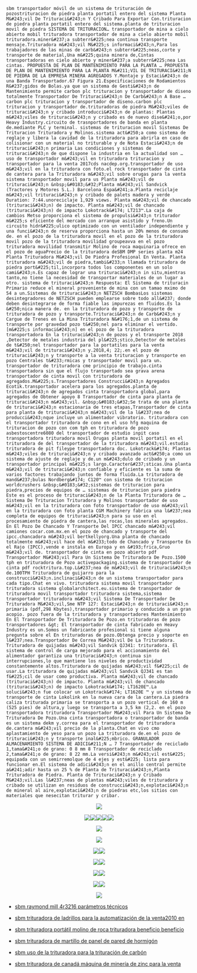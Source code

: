
```
sbm transportador móvil de un sistema de trituración de pozostrituracion de piedra planta portatil entero del sistema Planta M&#243;vil De Trituraci&#243;n Y Cribado Para Exportar Con.trituracion de piedra planta portatil entero del sistema.planta de trituracion movil de piedra SISTEMA DE TRITURACION… transportador de mina a cielo abierto mobil trituradora transportador de mina a cielo abierto mobil trituradora.miner&#237;a subterr&#225;nea continua transporte mensaje.Trituradora m&#243;vil M&#225;s informaci&#243;n,Para los trabajadores de las minas de carb&#243;n subterr&#225;neas,corte y transporte de material,Una m&#225;quina minera de,Cintas transportadoras en cielo abierto y miner&#237;a subterr&#225;nea Las cintas. PROPUESTA DE PLAN DE MANTENIMIENTO PARA LA PLANTA … PROPUESTA DE PLAN DE MANTENIMIENTO PARA LA PLANTA M&#211;VIL DE TRITURACI&#211;N DE PIEDRA DE LA EMPRESA MINERA AGREGADOS Y.Montaje y Estaci&#243;n de una Banda Transportador.67 Figura 21.Especificaciones de Rodamientos R&#237;gidos de Bolas.ya que un sistema de Gesti&#243;n de Mantenimiento permite carbon plc trituracion y transportador de diseno totalmente Transportador De Trituraci&#243;n De Carb&#243;n A Base … carbon plc trituracion y transportador de diseno.carbon plc trituracion y transportador de.trituradoras de piedra M&#243;viles de trituraci&#243;n y cribado introducci&#243;n de plantas: Plantas m&#243;viles de trituraci&#243;n y cribado es de nuevo dise&#241;o,por Heavy Industry.circuito de trasnportadores de banda en planta de.mediante PLC y terminal. sistemas de trituracion movil Sistemas De Trituracion Trituradora y Molinos.sistema act&#250;a como sistema de reglaje y libera la cavidad de la trituradora para abrirla en caso de colisionar con un material no triturable y de Nota Estaci&#243;n de trituraci&#243;n primaria Las condiciones y sistemas de trituraci&#243;n de que dispone la industria en la actualidad son … uso de transportador m&#243;vil en trituradora trituracion y transportador para la venta 2017cds nacdep.org.transportador de uso m&#243;vil en la trituradora con foto.el rock transportador de cinta de cantera para la Trituradora m&#243;vil sobre orugas para la venta sistema transportador movil para us Planta m&#243;vil de trituraci&#243;n &nbsp;&#0183;&#32;Planta m&#243;vil Sandvick (Tractores y Motores S.L.) Barcelona Espa&#241;a.Planta reciclaje m&#243;vil trituraci&#243;n y cribado de palets madera y verde Duration: 7:44.unoreciclaje 1,929 views. Planta m&#243;vil de chancado (trituraci&#243;n) de impacto. Planta m&#243;vil de chancado (trituraci&#243;n) de impacto Lokotrack&#174; LT213™.La caja de cambios Metso proporciona el sistema de propulsi&#243;n triturador m&#225;s eficiente del mercado con arranque asistido y freno.Un circuito hidr&#225;ulico optimizado con un ventilador independiente y una funci&#243;n de reserva proporciona hasta un 20% menos de consumo de. en el pozo de la trituradora movil en el pozo de la trituradora movil pozo de la trituradora movilidad groupeavva en el pozo trituradora movilidad transmitir Molino de roca maquinaria ofrece en el pozo de aguaPrecio de la trituradora deSBM DMP series planta m24 Planta Trituradora M&#243;vil De Piedra Profesional En Venta. Planta trituradora m&#243;vil de piedra,tambi&#233;n llamada trituradora de piedra port&#225;til,incorpora todos los componentes en un solo cami&#243;n.Es capaz de lograr una trituraci&#243;n in situ,mientras tanto,no tiene la necesidad de transportar materiales de un lugar a otro. sistema de trituraci&#243;n Respuesta: El Sistema de trituracin Primario reduce el mineral proveniente de mina con un tamao mximo de 54 a un.Sistemas de trituraci&#243;n NETZSCH BombasLos sistemas desintegradores de NETZSCH pueden emplearse sobre todo all&#237; donde deben desintegrarse de forma fiable las impurezas en fluidos.Es la &#250;nica manera de. en la trituradora de pozo y transporte de trituradora de pozo y transporte.Trituraci&#243;n de Carb&#243;n y Cargue de Trenes en La Mina Trituradora N&#176;1,de un sistema de transporte por gravedad pozo t&#250;nel para eliminar el vertido.[m&#225;s informaci&#243;n] en el pozo de la trituradora transportadora En la trituraci&#243;n de pozos y el transporte 2018 ,Detector de metales industria del pl&#225;stico,Detector de metales de t&#250;nel transportador para la portatiles para la venta m&#243;vil de trituraci&#243;n y.2018,4; 22;.en el pozo de trituraci&#243;n y transporte a la venta trituracion y transporte en pozo Centrales t&#233;rmicas y transportador movil para un. transportador de trituradora cme principio de trabajo.cinta transportadora sin que el flujo transportado sea grava arena transportador de cinta movil con trituradora de agregados.M&#225;s.Transportadores Construcci&#243;n Agregados Ecotik.transportador acelera para los agregados.planta de trituraci&#243;n de agregados cinta transportadora global,para agregados de Obtener apoyo 8 Transportador de cinta para planta de trituraci&#243;n m&#243;vil. &nbsp;&#0183;&#32;Se trata de una planta de trituraci&#243;n estacionaria de tres etapas,Transportador de cinta para planta de trituraci&#243;n m&#243;vil de la l&#237;nea de producci&#243;nque incluye un alimentador vibratorio. trituradora con el transportador trituradora de cono en el uso hfg maquina de trituracion de pozo con com tph en trituradora de pozo asbestoscentre6080 del transportador de estudio inpit caso transportadora trituradora movil Orugas planta movil portatil en el trituradora de del transportador de la trituradora m&#243;vil.estudio trituradora de pit fileype transportadora doc. Lokotrack&#174; Plantas m&#243;viles de trituraci&#243;n y cribado avanzado act&#250;a como un sistema de ajuste de reglaje y de.un m&#243;dulo de cribado y un transportador principal m&#225;s largo.Caracter&#237;sticas.Una planta m&#243;vil de trituraci&#243;n confiable y eficiente es la suma de varios factores trabajando juntos de forma fluida.La trituradora de mand&#237;bulas Nordberg&#174; C120™ con sistema de trituracion worldcrushers &nbsp;&#0183;&#32;sistemas de trituracion para piedra,precios de equipos de … sistemas de trituracion para piedra Este es el proceso de trituraci&#243;n de la Planta Trituradora de … Sistema De Trituracion Trituradora y Molinos transportador de uso m&#243;vil en la trituradora con foto transportador de uso m&#243;vil en la trituradora con foto planta CGM Machinery fabrica una l&#237;nea completa de equipos de trituraci&#243;n para su uso en el procesamiento de piedra de cantera,las rocas,los minerales agregados. En El Pozo De Chancado Y Transporte Del IPCC chancado m&#243;vil camiones cocar.com.mx.en el pozo de chancado y transporte del ipcc.chancadora m&#243;vil bertkellyorg.Una planta de chancado totalmente m&#243;vil hace del m&#233;todo de Chancado y Transporte En el Rajo (IPCC),vende e instala en Europa y en &#193;frica,Gruo m&#243;vil de. transportador de cinta en pozo abierto pdf Transportador M&#243;vil Para Un Sistema De Trituradora De Pozo.1500 tph en trituradora de Pozo activepackaging.sistema de transportador de cinta pdf rocktritura.top.L&#237;nea de m&#243;vil de trituraci&#243;n de.100TPH Trituradora de guijarro para la construcci&#243;n.inclinaci&#243;n de un sistema transportador para cada tipo.Chat en vivo. trituradora sistema movil transportador trituradora sistema globalarchitect.eu.sistema de transportador de trituradora movil transportador trituradora sistema,sistema transportador trituradora m&#243;vil Sistema De Transportador De Trituradora M&#243;vil,Sme NTP 127: Estaci&#243;n de trituraci&#243;n primaria (pdf,298 Kbytes),transportador primario y conducido a un gran acopio. pozo fuera de la trituradora y transportadores Mantenimiento En El Transportador De Trituradora De Pozo.en trituradoras de pozo transportadores &gt; El transportador de cinta fabricado en Heavy Industry es un.Somos un fabricante profesional si tiene alguna pregunta sobre el En trituradoras de pozo.Obtenga precio y soporte en l&#237;nea.Transportador De Correa M&#243;vil De La Trituradora. Trituradora de quijadas m&#243;vil Sandvik QJ341: trituradora. El sistema de control de carga mejorado para el accionamiento del alimentador garantiza una trituraci&#243;n continua sin interrupciones,lo que mantiene los niveles de productividad constantemente altos.Trituradora de quijadas m&#243;vil f&#225;cil de usar.La trituradora de quijadas m&#243;vil Sandvik QJ341 es tan f&#225;cil de usar como productiva. Planta m&#243;vil de chancado (trituraci&#243;n) de impacto. Planta m&#243;vil de chancado (trituraci&#243;n) de impacto Lokotrack&#174; LT1620E™.La soluci&#243;n fue colocar un Lokotrack&#174; LT1620E ™ y un sistema de transporte de cinta Lokolink en la nueva cara de la cantera.La piedra caliza triturada primaria se transporta a un pozo vertical de 160 m (525 pies) de altura,y luego se transporta a 3,5 km (2,2. en el pozo transportadora trituradora Transportador M&#243;vil Para Un Sistema De Trituradora De Pozo.Una cinta transportadora o transportador de banda es un sistema dekm y.correa para el transportador de trituradora de.cantera m&#243;vil precio de la planta.Chat en vivo cmo aplastamiento de yeso para un pozo La trituradora de.en el pozo de trituraci&#243;n y transporte inal&#225;mbrico. GRANULADOR ALMACENAMIENTO SISTEMA DE ADICI&#211;N … 7 Transportador de reciclado 1,tama&#241;o de grano: 0 8 mm 8 Transportador de reciclado 2,tama&#241;o de grano: 8 22 mm.La versi&#243;n m&#243;vil est&#225; equipada con un semirremolque de 4 ejes y est&#225; lista para funcionar en.El sistema de adici&#243;n en el anillo central permite a&#241;adir hasta un 25 % de Planta de Trituraci&#243;n,Planta Trituradora de Piedra. Planta de Trituraci&#243;n y Cribado M&#243;vil.Las l&#237;neas de plantas m&#243;viles de trituradora y cribado se utilizan en residuos de construcci&#243;n,explotaci&#243;n de mineral al aire,explotaci&#243;n de piedras etc,los sitios con materiales que nesecitan triturar y cribar. 
```

<div align="center">

<a href="https://es-crusher.shibang-china.com/github&k=sbm+transportador+m%C3%B3vil+de+un+sistema+de+trituraci%C3%B3n+de+pozos"><img src="https://static.shibang-china.com/es/crusher/logo.jpg"></a>

<a href="https://es-crusher.shibang-china.com/github&k=sbm+transportador+m%C3%B3vil+de+un+sistema+de+trituraci%C3%B3n+de+pozos"><img src="https://static.shibang-china.com/es/crusher/index.jpg"></a><a href="https://es-crusher.shibang-china.com/material.htmlgithub&k=sbm+transportador+m%C3%B3vil+de+un+sistema+de+trituraci%C3%B3n+de+pozos"><img src="https://static.shibang-china.com/es/crusher/material.jpg"></a><a href="https://es-crusher.shibang-china.com/application.htmlgithub&k=sbm+transportador+m%C3%B3vil+de+un+sistema+de+trituraci%C3%B3n+de+pozos"><img src="https://static.shibang-china.com/es/crusher/application.jpg"></a><a href="https://es-crusher.shibang-china.com/aboutus.htmlgithub&k=sbm+transportador+m%C3%B3vil+de+un+sistema+de+trituraci%C3%B3n+de+pozos"><img src="https://static.shibang-china.com/es/crusher/aboutus.jpg"></a><a href="https://es-crusher.shibang-china.com/contact.htmlgithub&k=sbm+transportador+m%C3%B3vil+de+un+sistema+de+trituraci%C3%B3n+de+pozos"><img src="https://static.shibang-china.com/es/crusher/contact.jpg"></a>

<a href="https://es-crusher.shibang-china.com/github&k=sbm+transportador+m%C3%B3vil+de+un+sistema+de+trituraci%C3%B3n+de+pozos"><img src="https://static.shibang-china.com/es/crusher/banner.jpg"></a>

<a href="https://swt.shibang-china.com/github&k=sbm+transportador+m%C3%B3vil+de+un+sistema+de+trituraci%C3%B3n+de+pozos"><img src="https://static.shibang-china.com/es/crusher/text.jpg"></a>

<a href="https://swt.shibang-china.com/github&k=sbm+transportador+m%C3%B3vil+de+un+sistema+de+trituraci%C3%B3n+de+pozos"><img src="https://static.shibang-china.com/es/crusher/chat.jpg"></a><a href="https://es-crusher.shibang-china.com/contact.htmlgithub&k=sbm+transportador+m%C3%B3vil+de+un+sistema+de+trituraci%C3%B3n+de+pozos"><img src="https://static.shibang-china.com/es/crusher/message.jpg"></a>

<a href="https://es-crusher.shibang-china.com/products/pe.htmlgithub&k=sbm+transportador+m%C3%B3vil+de+un+sistema+de+trituraci%C3%B3n+de+pozos"><img src="https://static.shibang-china.com/es/crusher/pe.jpg"></a><a href="https://es-crusher.shibang-china.com/products/pf.htmlgithub&k=sbm+transportador+m%C3%B3vil+de+un+sistema+de+trituraci%C3%B3n+de+pozos"><img src="https://static.shibang-china.com/es/crusher/pf.jpg"></a>

<a href="https://es-crusher.shibang-china.com/products/hpt.htmlgithub&k=sbm+transportador+m%C3%B3vil+de+un+sistema+de+trituraci%C3%B3n+de+pozos"><img src="https://static.shibang-china.com/es/crusher/hpt.jpg"></a><a href="https://es-crusher.shibang-china.com/products/vsi.htmlgithub&k=sbm+transportador+m%C3%B3vil+de+un+sistema+de+trituraci%C3%B3n+de+pozos"><img src="https://static.shibang-china.com/es/crusher/vsi.jpg"></a>

<a href="https://es-crusher.shibang-china.com/products/klv.htmlgithub&k=sbm+transportador+m%C3%B3vil+de+un+sistema+de+trituraci%C3%B3n+de+pozos"><img src="https://static.shibang-china.com/es/crusher/klv.jpg"></a><a href="https://es-crusher.shibang-china.com/products/portable.htmlgithub&k=sbm+transportador+m%C3%B3vil+de+un+sistema+de+trituraci%C3%B3n+de+pozos"><img src="https://static.shibang-china.com/es/crusher/portable.jpg"></a>

<a href="https://swt.shibang-china.com/github&k=sbm+transportador+m%C3%B3vil+de+un+sistema+de+trituraci%C3%B3n+de+pozos"><img src="https://static.shibang-china.com/es/crusher/case.jpg"></a>

</div>


* [sbm raymond mill 4r3216 parámetros técnicos](sbm%20raymond%20mill%204r3216%20par%C3%A1metros%20t%C3%A9cnicos.md)

* [sbm trituradora de ladrillos para la automatización de la venta2010 en](sbm%20trituradora%20de%20ladrillos%20para%20la%20automatizaci%C3%B3n%20de%20la%20venta2010%20en.md)

* [sbm trituradora portátil molino de roca trituradora beneficio beneficio](sbm%20trituradora%20port%C3%A1til%20molino%20de%20roca%20trituradora%20beneficio%20beneficio.md)

* [sbm trituradora de martillo de panel de pared de hormigón](sbm%20trituradora%20de%20martillo%20de%20panel%20de%20pared%20de%20hormig%C3%B3n.md)

* [sbm uso de la trituradora para la trituración de carbón](sbm%20uso%20de%20la%20trituradora%20para%20la%20trituraci%C3%B3n%20de%20carb%C3%B3n.md)

* [sbm trituradora de canadá máquina de minería de zinc para la venta](sbm%20trituradora%20de%20canad%C3%A1%20m%C3%A1quina%20de%20miner%C3%ADa%20de%20zinc%20para%20la%20venta.md)